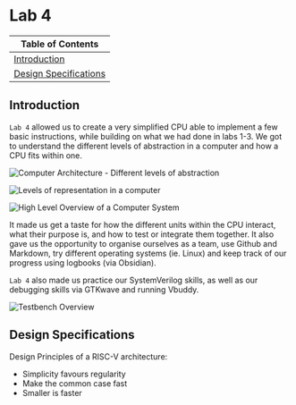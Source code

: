 # Lab 4

| Table of Contents |
|-|
| [Introduction](#introduction) |
| [Design Specifications](#design-specifications) |

## Introduction

`Lab 4` allowed us to create a very simplified CPU able to implement a few basic instructions, while building on what we had done in labs 1-3. 
We got to understand the different levels of abstraction in a computer and how a CPU fits within one.

![Computer Architecture - Different levels of abstraction](https://github.com/user-attachments/assets/c9a0d1a2-b70a-4d24-971b-2de0d5a870d6)

![Levels of representation in a computer](https://github.com/user-attachments/assets/7c306816-e5e6-4fa9-b0d0-ad356e9b6541)

![High Level Overview of a Computer System](https://github.com/user-attachments/assets/ac46564b-2f08-4d5f-9366-01b8b84be491)


It made us get a taste for how the different units within the CPU interact, what their purpose is, and how to test or integrate them together. 
It also gave us the opportunity to organise ourselves as a team, use Github and Markdown, try different operating systems (ie. Linux) and keep track of our progress using logbooks (via Obsidian). 

`Lab 4` also made us practice our SystemVerilog skills, as well as our debugging skills via GTKwave and running Vbuddy. 

![Testbench Overview](https://github.com/user-attachments/assets/57dc35f4-578b-4bbb-a87e-00c7a827d6f8)

## Design Specifications

Design Principles of a RISC-V architecture:
  - Simplicity favours regularity
  - Make the common case fast
  - Smaller is faster
